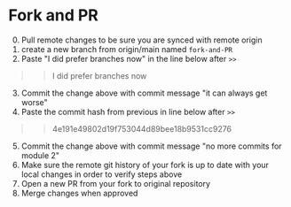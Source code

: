# Fork and PR

0. Pull remote changes to be sure you are synced with remote origin
1. create a new branch from origin/main named `fork-and-PR`
2. Paste "I did prefer branches now" in the line below after `>>`
>>I did prefer branches now
3. Commit the change above with commit message "it can always get worse"
4. Paste the commit hash from previous in line below after `>>`
>> 4e191e49802d19f753044d89bee18b9531cc9276
5. Commit the change above with commit message "no more commits for module 2"
6. Make sure the remote git history of your fork is up to date with your local changes in order to verify steps above
7. Open a new PR from your fork to original repository
8. Merge changes when approved
